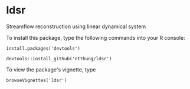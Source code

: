 # ldsr
Streamflow reconstruction using linear dynamical system

To install this package, type the following commands into your R console:

`install.packages('devtools')`

`devtools::install_github('ntthung/ldsr')`

To view the package's vignette, type

`browseVignettes('ldsr')`
